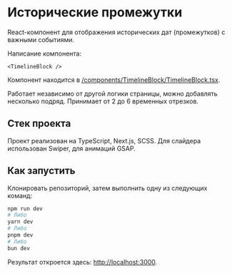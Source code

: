 # Исторические промежутки

React-компонент для отображения исторических дат (промежутков) с важными событиями.

Написание компонента:

```react
<TimelineBlock />
```

Компонент находится в [/components/TimelineBlock/TimelineBlock.tsx](components/TimelineBlock/TimelineBlock.tsx).

Работает независимо от другой логики страницы, можно добавлять несколько подряд. Принимает от 2 до 6 временных отрезков.

## Стек проекта

Проект реализован на TypeScript, Next.js, SCSS. Для слайдера использован Swiper, для анимаций GSAP.

## Как запустить

Клонировать репозиторий, затем выполнить одну из следующих команд:

```bash
npm run dev
# Либо
yarn dev
# Либо
pnpm dev
# Либо
bun dev
```

Результат откроется здесь: [http://localhost:3000](http://localhost:3000).

